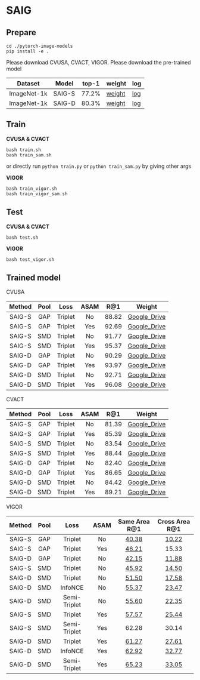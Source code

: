 # SAIG


## Prepare


```
cd ./pytorch-image-models
pip install -e .
```
Please download CVUSA, CVACT, VIGOR.
Please download the pre-trained model 

|  Dataset   |  Model   | top-1  | weight | log |
|  ---- |  ----  | ----  | ---- | ---- |
|  ImageNet-1k | SAIG-S  | 77.2% | [weight](https://drive.google.com/file/d/1kkWxma0lTwK-0PjW4A_3AqpU6Rd7ByWT/view?usp=sharing) | [log](https://drive.google.com/file/d/1-wDQSbG11n6XOJyDiNaRs4rNVt7gRCEk/view?usp=sharing) |  
| ImageNet-1k  | SAIG-D   | 80.3% | [weight](https://drive.google.com/file/d/1-cXq1ebBRmTLNeHdMtOR53CZkbLqHuCh/view?usp=sharing) |  [log](https://drive.google.com/file/d/1Eaz3VT5uH1-3gqEIxDmBaKkAjU-__Qyz/view?usp=sharing)|

## Train
**CVUSA & CVACT**
```shell
bash train.sh
bash train_sam.sh
```
or directly run ```python train.py```  or ```python train_sam.py``` by giving other args

**VIGOR**
```shell
bash train_vigor.sh
bash train_vigor_sam.sh
```

## Test
**CVUSA & CVACT**
```shell
bash test.sh
```
**VIGOR**
```shell
bash test_vigor.sh
```

## Trained model


CVUSA



|  Method  | Pool   |Loss   | ASAM | R@1 | Weight|
| :------:  |:-----:  | :------:| :------:|:-----:|:-----:|
|  SAIG-S  | GAP    | Triplet| No |88.82 | [Google_Drive](https://drive.google.com/file/d/1ySHh0mVTH0rUpZwGCY6WvcyPd6uwP03D/view?usp=sharing)|
|  SAIG-S  | GAP    | Triplet| Yes | 92.69 |[Google_Drive](https://drive.google.com/file/d/1-od2pxMFGM0uJcnWBBbHxTKSnshKG_lM/view?usp=sharing)  |
|  SAIG-S  | SMD    | Triplet| No | 91.77 | [Google_Drive](https://drive.google.com/file/d/1El6LUsVD9XpSAms0ikhqKw5JCC3unbP-/view?usp=sharing) |
|  SAIG-S  | SMD    | Triplet| Yes | 95.37 | [Google_Drive](https://drive.google.com/file/d/1HFkQgwp-YEFIwZlDbF57FCqHiP0XtnER/view?usp=sharing) |
|  SAIG-D  | GAP    | Triplet| No | 90.29  | [Google_Drive](https://drive.google.com/file/d/1ANQ1HVP7F_y0lDRVn3xg5K_Xs43H5l34/view?usp=sharing) |
|  SAIG-D  | GAP    | Triplet| Yes | 93.97  | [Google_Drive](https://drive.google.com/file/d/188BOFyj9YolOr9XbFi8WKISfsSAmrlcG/view?usp=sharing) |
|  SAIG-D  | SMD    | Triplet| No | 92.71 | [Google_Drive](https://drive.google.com/file/d/1HqfFb69-lsHe6qqwMoN6kKw8RUhdErP4/view?usp=sharing) |
|  SAIG-D  | SMD    | Triplet| Yes | 96.08 |[Google_Drive](https://drive.google.com/file/d/1pA2cHnusLRL1E2A6X85ia-rBAJ5rdAZS/view?usp=sharing)  |

CVACT


|  Method  | Pool   |Loss   | ASAM | R@1 | Weight|
| :------:  |:-----:  | :------:| :------:|:-----:|:-----:|
|  SAIG-S  | GAP    | Triplet| No |81.39 | [Google_Drive](https://drive.google.com/file/d/1SMmN-HFpuDKCkrEfy44ciShduo3cdVmU/view?usp=sharing) |
|  SAIG-S  | GAP    | Triplet| Yes | 85.39 |[Google_Drive](https://drive.google.com/file/d/1BmqG3v2442LTRQedRt5-ghpHIxLZvPBq/view?usp=sharing)  |
|  SAIG-S  | SMD    | Triplet| No | 83.54 | [Google_Drive](https://drive.google.com/file/d/1KMqAunG4z0x8c1y3QsLsh8hqueJNnJcZ/view?usp=sharing) |
|  SAIG-S  | SMD    | Triplet| Yes | 88.44 | [Google_Drive](https://drive.google.com/file/d/1L0-QlbDKxp60lQ1Auo7xupgrpzFhY5S5/view?usp=sharing) |
|  SAIG-D  | GAP    | Triplet| No | 82.40  | [Google_Drive](https://drive.google.com/file/d/1BJD7WaBx2s5tvVxG8nPdNEomBP8ugMZk/view?usp=sharing) |
|  SAIG-D  | GAP    | Triplet| Yes | 86.65  | [Google_Drive](https://drive.google.com/file/d/1RgO8qJu0BiEjUL2eoI9o18asJOd6JbEW/view?usp=sharing) |
|  SAIG-D  | SMD    | Triplet| No | 84.42 | [Google_Drive](https://drive.google.com/file/d/1mHDHmJhJ-UTOWndHy0V8Wp6hAcf0cxS8/view?usp=sharing) |
|  SAIG-D  | SMD    | Triplet| Yes | 89.21 | [Google_Drive](https://drive.google.com/file/d/18-Zf2DsjToLqUbRHJwhzuj-F2PcoSUcq/view?usp=sharing) |


VIGOR


|  Method  | Pool   |Loss   | ASAM | Same Area R@1 | Cross Area R@1 |
| :------:  |:-----:  | :------:| :------:|:-----:|:-----:|
|  SAIG-S  | GAP    | Triplet| No |[40.38](https://drive.google.com/file/d/1B0CBrAxz8Gpbb5zeqcMxjvhgebMABlPM/view?usp=sharing) | [10.22](https://drive.google.com/file/d/17-3bFGc5Dx01jCB9FR4WOVSr3EQcIBtv/view?usp=sharing) |
|  SAIG-S  | GAP    | Triplet| Yes|[46.21](https://drive.google.com/file/d/1Lbhy1MBGMh4w_omNyaUp9ttOHG9jpnPk/view?usp=sharing) | 15.33 |
|  SAIG-D  | GAP | Triplet| No | [42.15](https://drive.google.com/file/d/1yBXADggZzSfZOItsUXBjpYXPwL9ZCQr-/view?usp=sharing)|[11.88](https://drive.google.com/file/d/1kMkG15VyTz8lfWLlGd0-SYUVg2tdSq-3/view?usp=sharing)|
|  SAIG-S  | SMD | Triplet| No | [45.92](https://drive.google.com/file/d/1qzsS0bmc_mDDVVqI15KiHxhkw1UngHOM/view?usp=sharing) | [14.50](https://drive.google.com/file/d/1GDOHSMjaG3_9xEcbOMzhU5gXdFXl5M42/view?usp=sharing) |
|  SAIG-D  | SMD    | Triplet| No | [51.50](https://drive.google.com/file/d/1YKGq0q5NJ5gtqJcoOCmUD1OuZgy5e8js/view?usp=sharing) | [17.58](https://drive.google.com/file/d/1x3MZgFWJzMSOsYzIRux6ZpaZk8rNhOmn/view?usp=sharing) |
|  SAIG-D  | SMD    | InfoNCE| No |  [55.37](https://drive.google.com/file/d/1TXlFq3Ut9wec-CGuov2zpzy5E4_4BqjZ/view?usp=sharing) | [23.47](https://drive.google.com/file/d/1CceYz5x05FU2SdT4N6Ahuu5mIytzh2lm/view?usp=sharing) |
|  SAIG-D  | SMD    | Semi-Triplet| No | [55.60](https://drive.google.com/file/d/1HrlHTPbyNz1MhVkxZ0iT-Ax1AOi5m8h4/view?usp=sharing)  | [22.35](https://drive.google.com/file/d/1IZXDp3CMdwq9A_HLtBHK8vDe6Dh8dqVF/view?usp=sharing) |
|  SAIG-S  | SMD    | Triplet| Yes | [57.57](https://drive.google.com/file/d/1SPXqW09CAP81RU9CaQo-7Rb68-k53XnX/view?usp=sharing)  | [25.44](https://drive.google.com/file/d/17PKE0yo-yYL8zrAlr6KIrQloQbcfku2e/view?usp=sharing)  |
|  SAIG-S  | SMD    | Semi-Triplet| Yes | 62.28 | 30.14 |
|  SAIG-D  | SMD    | Triplet| Yes | [61.27](https://drive.google.com/file/d/1zjRyyWiMAzbxMc9Z5fDEM9yQwrWsHdvA/view?usp=sharing) | [27.61](https://drive.google.com/file/d/1eJ_1vvrPiO-yvA1-xo2Ga6SrGXf5vrTb/view?usp=sharing) |
|  SAIG-D  | SMD    | InfoNCE| Yes | [62.92](https://drive.google.com/file/d/1pBSjQIKIGiHXgAjXz7s7T0doMviSYN_D/view?usp=sharing) | [32.77](https://drive.google.com/file/d/1TomIoZERJrEh_1lzndmmJbNFiOx06mUx/view?usp=sharing) |
|  SAIG-D  | SMD    | Semi-Triplet| Yes | [65.23](https://drive.google.com/file/d/1RmkWDiEqVMZvSAvaQM8RHipRfT_9mq_f/view?usp=sharing) | [33.05](https://drive.google.com/file/d/1phM2Kj3-8L0gwhNSStVJ8JwLmEmB9Uxf/view?usp=sharing) |

